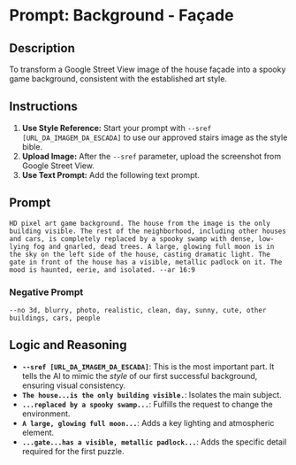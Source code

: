 # Prompt: Background - Façade

## Description
To transform a Google Street View image of the house façade into a spooky game background, consistent with the established art style.

## Instructions

1.  **Use Style Reference:** Start your prompt with `--sref [URL_DA_IMAGEM_DA_ESCADA]` to use our approved stairs image as the style bible.
2.  **Upload Image:** After the `--sref` parameter, upload the screenshot from Google Street View.
3.  **Use Text Prompt:** Add the following text prompt.

## Prompt

```
HD pixel art game background. The house from the image is the only building visible. The rest of the neighborhood, including other houses and cars, is completely replaced by a spooky swamp with dense, low-lying fog and gnarled, dead trees. A large, glowing full moon is in the sky on the left side of the house, casting dramatic light. The gate in front of the house has a visible, metallic padlock on it. The mood is haunted, eerie, and isolated. --ar 16:9
```

### Negative Prompt

```
--no 3d, blurry, photo, realistic, clean, day, sunny, cute, other buildings, cars, people
```

## Logic and Reasoning

- **`--sref [URL_DA_IMAGEM_DA_ESCADA]`**: This is the most important part. It tells the AI to mimic the *style* of our first successful background, ensuring visual consistency.
- **`The house...is the only building visible.`**: Isolates the main subject.
- **`...replaced by a spooky swamp...`**: Fulfills the request to change the environment.
- **`A large, glowing full moon...`**: Adds a key lighting and atmospheric element.
- **`...gate...has a visible, metallic padlock...`**: Adds the specific detail required for the first puzzle.
